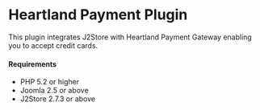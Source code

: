 # Heartland Payment Plugin

This plugin integrates J2Store with Heartland Payment Gateway enabling you to accept credit cards.

#### Requirements
* PHP 5.2 or higher
* Joomla 2.5 or above
* J2Store 2.7.3 or above























